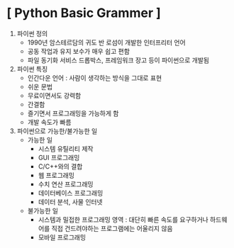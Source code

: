 # [ Python Basic Grammer ]

1. 파이썬 정의
   - 1990년 암스테르담의 귀도 반 로섬이 개발한 인터프리터 언어
   - 공동 작업과 유지 보수가 매우 쉽고 편함
   - 파일 동기화 서비스 드롭박스, 프레임워크 장고 등이 파이썬으로 개발됨
2. 파이썬 특징
   - 인간다운 언어 : 사람이 생각하는 방식을 그대로 표현
   - 쉬운 문법
   - 무료이면서도 강력함
   - 간결함
   - 즐기면서 프로그래밍을 가능하게 함
   - 개발 속도가 빠름
3. 파이썬으로 가능한/불가능한 일
   - 가능한 일
     - 시스템 유틸리티 제작
     - GUI 프로그래밍
     - C/C++와의 결합
     - 웹 프로그래밍
     - 수치 연산 프로그래밍
     - 데이터베이스 프로그래밍
     - 데이터 분석, 사물 인터넷
   - 불가능한 일
     - 시스템과 밀접한 프로그래밍 영역 : 대단히 빠른 속도를 요구하거나 하드웨어를 직접 건드려야하는 프로그램에는 어울리지 않음
     - 모바일 프로그래밍